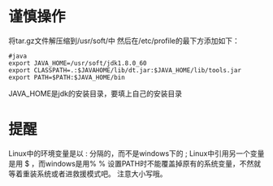﻿---
date: 2020-01-22 11:34:18
tags:
    - 杂项
---

# 谨慎操作
将tar.gz文件解压缩到/usr/soft/中
然后在/etc/profile的最下方添加如下：
```
#java
export JAVA_HOME=/usr/soft/jdk1.8.0_60
export CLASSPATH=.:$JAVAHOME/lib/dt.jar:$JAVA_HOME/lib/tools.jar
export PATH=$PATH:$JAVA_HOME/bin
```
JAVA_HOME是jdk的安装目录，要填上自己的安装目录

# 提醒
Linux中的环境变量是以 : 分隔的，而不是windows下的 ; 
Linux中引用另一个变量是用 $ ，而windows是用% %
设置PATH时不能覆盖掉原有的系统变量，不然就等着重装系统或者进救援模式吧。
注意大小写哦。
